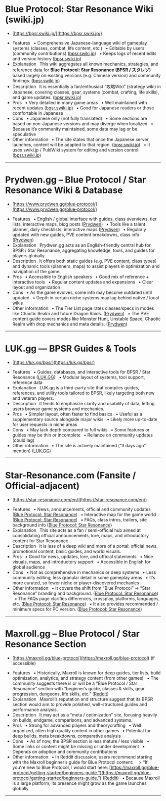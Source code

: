 # Blue Protocol: Star Resonance Wiki (swiki.jp)

* [https://bpsr.swiki.jp/](https://bpsr.swiki.jp/)

- Features
   • Comprehensive Japanese-language wiki of gameplay systems (classes, combat, life content, etc.)
   • Editable by users (community contributions) ([bpsr.swiki.jp][1])
   • Keeps logs of recent edits and version history ([bpsr.swiki.jp][1])
- Explanation
   This wiki aggregates all known mechanics, strategies, and reference data for **Blue Protocol: Star Resonance (BPSR / スタレゾ)** based largely on existing versions (e.g. Chinese version) and community findings. ([bpsr.swiki.jp][1])
- Description
   It is essentially a fan/enthusiast “攻略Wiki” (strategy wiki) in Japanese, covering classes, gear, systems (combat, crafting, life skills), and game updates. ([bpsr.swiki.jp][1])
- Pros
   • Very detailed in many game areas
   • Well maintained with recent updates ([bpsr.swiki.jp][1])
   • Good for Japanese readers or those comfortable in Japanese
- Cons
   • Japanese only (not fully translated)
   • Some sections are based on non-Japanese versions and may diverge when localized
   • Because it’s community maintained, some data may lag or be speculative
- Other information
   • The site states that once the Japanese server launches, content will be adapted to that region. ([bpsr.swiki.jp][1])
   • It uses swiki.jp / PukiWiki system for editing and version control. ([bpsr.swiki.jp][1])

---

# Prydwen.gg – Blue Protocol / Star Resonance Wiki & Database

* [https://www.prydwen.gg/blue-protocol/](https://www.prydwen.gg/blue-protocol/)

- Features
   • English / global interface with guides, class overviews, tier lists, interactive maps, blog posts ([Prydwen][2])
   • Tools like a talent planner, daily checklists, interactive maps ([Prydwen][2])
   • Regularly updated with new guides, PVE content breakdowns, class info ([Prydwen][3])
- Explanation
   Prydwen.gg acts as an English-friendly central hub for BPSR / Star Resonance, aggregating knowledge, tools, and guides for players globally.
- Description
   It offers both static guides (e.g. PVE content, class types) and dynamic tools (planners, maps) to assist players in optimization and navigation of the game.
- Pros
   • Accessible to English speakers
   • Good mix of reference + interactive tools
   • Regular content updates and expansions
   • Clear layout and organization
- Cons
   • As the game evolves, some info may become outdated until updated
   • Depth in certain niche systems may lag behind native / local wikis
- Other information
   • The Tier List page rates classes/specs in modes like Chaotic Realm and future Dragon Raids. ([Prydwen][4])
   • The PVE content guide covers modes like Monster Hunt, Unstable Space, Chaotic Realm with drop mechanics and meta details. ([Prydwen][3])

---

# LUK.gg — BPSR Guides & Tools

* [https://luk.gg/bpsr](https://luk.gg/bpsr)

- Features
   • Guides, databases, and interactive tools for BPSR / Star Resonance ([LUK.GG][5])
   • Modular layout of systems, tool support, reference data
- Explanation
   LUK.gg is a third-party site that compiles guides, references, and utility tools tailored to BPSR, likely targeting both new and veteran players.
- Description
   It tends to emphasize clarity and usability of data, letting users browse game systems and mechanics.
- Pros
   • Simpler layout, often faster to find basics
   • Useful as a supplementary source alongside major wikis
   • Likely more up-to-date for user requests in niche areas
- Cons
   • May lack depth compared to full wikis
   • Some features or guides may be thin or incomplete
   • Reliance on community updates (could lag)
- Other information
   • The site is actively maintained (“3 days ago” mention) ([LUK.GG][5])

---

# Star-Resonance.com (Fansite / Official-adjacent)

* [https://star-resonance.com/en/](https://star-resonance.com/en/)

- Features
   • News, announcements, official and community updates ([Blue Protocol: Star Resonance][6])
   • Interactive map for the game world ([Blue Protocol: Star Resonance][6])
   • FAQs, class intros, trailers, site background info ([Blue Protocol: Star Resonance][6])
- Explanation
   This site acts as a fan / semi-official hub aimed at consolidating official announcements, lore, maps, and introductory content for Star Resonance.
- Description
   It is less of a deep wiki and more of a portal: official news, promotional content, basic guides, and world visuals.
- Pros
   • Good for news, updates, lore, and official statements
   • Nice visuals, maps, and introductory support
   • Accessible in English for global audience
- Cons
   • Not as comprehensive in mechanics or deep systems
   • Less community editing; less granular detail in some gameplay areas
   • It’s more curated, so fewer niche or player-discovered mechanics
- Other information
   • It covers the shift from “Blue Protocol” → “Star Resonance” branding and background. ([Blue Protocol: Star Resonance][7])
   • The FAQs page clarifies differences, crossplay, platforms, languages, etc. ([Blue Protocol: Star Resonance][8])
   • It also provides recommended / minimum specs for PC version. ([Blue Protocol: Star Resonance][9])

---

# Maxroll.gg – Blue Protocol / Star Resonance Section

* [https://maxroll.gg/blue-protocol](https://maxroll.gg/blue-protocol) (if accessible)

- Features
   • Historically, Maxroll is known for deep guides, tier lists, build optimization, analytics, and strategy content (from other games)
   • The community suggests there is or will be a “Blue Protocol / Star Resonance” section with “beginner’s guide, classes & skills, gear progression, dungeons, life skills, etc.” ([Reddit][10])
- Explanation
   Maxroll’s reputation and structure suggest that its BPSR section would aim to provide polished, well-structured guides and performance analysis.
- Description
   It may act as a “meta / optimization” site, focusing heavily on builds, endgame, comparisons, and advanced systems.
- Pros
   • Strong for advanced players and theorycrafting
   • Well organized, often high quality content in other games
   • Potential for deep builds, meta breakdowns, comparative analysis
- Cons
   • As of now, the BPSR section is less mature / less visible
   • Some links or content might be missing or under development
   • Depends on adoption and community contributions
- Other information
   • In Reddit discussion, users recommend starting with the Maxroll beginner’s guide for Blue Protocol content:
    > “If you're new to Blue Protocol, I would start here: [https://maxroll.gg/blue-protocol/getting-started/beginners-guide.”](https://maxroll.gg/blue-protocol/getting-started/beginners-guide.”) ([Reddit][10])
   • Because Maxroll is a large platform, its presence might grow as the game launches globally.

---

[1]: https://bpsr.swiki.jp/?utm_source=chatgpt.com "Blue Protocol: Star Resonance(星痕共鸣 / スタレゾ) Wiki"
[2]: https://www.prydwen.gg/blue-protocol?utm_source=chatgpt.com "Blue Protocol: Star Resonance Wiki & Database"
[3]: https://www.prydwen.gg/blue-protocol/guides/pve-content?utm_source=chatgpt.com "Blue Protocol: Star Resonance"
[4]: https://www.prydwen.gg/blue-protocol/tier-list?utm_source=chatgpt.com "Class Tier List | Blue Protocol: Star Resonance"
[5]: https://luk.gg/bpsr?utm_source=chatgpt.com "Blue Protocol: Star Resonance Guides and Interactive Tools"
[6]: https://star-resonance.com/en/?utm_source=chatgpt.com "en - Blue Protocol: Star Resonance"
[7]: https://star-resonance.com/?utm_source=chatgpt.com "Blue Protocol: Star Resonance"
[8]: https://star-resonance.com/faqs/?utm_source=chatgpt.com "FAQs - Blue Protocol: Star Resonance"
[9]: https://star-resonance.com/blue-protocol-star-resonance-welcome-to-regnas/?utm_source=chatgpt.com "Blue Protocol: Star Resonance - Welcome to Regnas!"
[10]: https://www.reddit.com/r/BlueProtocolPC/comments/1nypnb9/blue_protocol_star_resonance_database_website/?utm_source=chatgpt.com "Blue Protocol: Star Resonance Database Website Launch"

